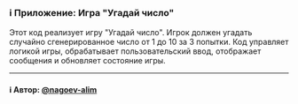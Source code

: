 ### ℹ️ Приложение: Игра "Угадай число"

Этот код реализует игру "Угадай число". Игрок должен угадать случайно сгенерированное число от 1 до 10 за 3 попытки.
Код управляет логикой игры, обрабатывает пользовательский ввод, отображает сообщения и обновляет состояние игры.

-----
#### ℹ️ Автор: [@nagoev-alim](https://github.com/nagoev-alim)

